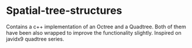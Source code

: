 # Spatial-tree-structures
Contains a c++ implementation of an Octree and a Quadtree. Both of them have been also wrapped to improve the functionality slightly. Inspired on javidx9 quadtree series.
